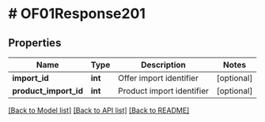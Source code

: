 # # OF01Response201

## Properties

Name | Type | Description | Notes
------------ | ------------- | ------------- | -------------
**import_id** | **int** | Offer import identifier | [optional]
**product_import_id** | **int** | Product import identifier | [optional]

[[Back to Model list]](../../README.md#models) [[Back to API list]](../../README.md#endpoints) [[Back to README]](../../README.md)
